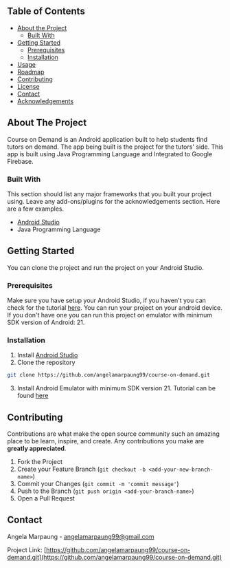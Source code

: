 <!-- TABLE OF CONTENTS -->
## Table of Contents

* [About the Project](#about-the-project)
  * [Built With](#built-with)
* [Getting Started](#getting-started)
  * [Prerequisites](#prerequisites)
  * [Installation](#installation)
* [Usage](#usage)
* [Roadmap](#roadmap)
* [Contributing](#contributing)
* [License](#license)
* [Contact](#contact)
* [Acknowledgements](#acknowledgements)



<!-- ABOUT THE PROJECT -->
## About The Project

Course on Demand is an Android application built to help students find tutors on demand. The app being built is the project for the tutors' side.
This app is built using Java Programming Language and Integrated to Google Firebase.



### Built With
This section should list any major frameworks that you built your project using. Leave any add-ons/plugins for the acknowledgements section. Here are a few examples.
* [Android Studio](https://developer.android.com/studio)
* Java Programming Language


<!-- GETTING STARTED -->
## Getting Started

You can clone the project and run the project on your Android Studio. 


### Prerequisites

Make sure you have setup your Android Studio, if you haven't you can check for the tutorial [here](https://www.infoworld.com/article/3095406/android-studio-for-beginners-part-1-installation-and-setup.html).
You can run your project on your android device. If you don't have one you can run this project on emulator with minimum SDK version of Android: 21.

### Installation

1. Install [Android Studio](https://developer.android.com/studio)
2. Clone the repository
```sh
git clone https://github.com/angelamarpaung99/course-on-demand.git
```
3. Install Android Emulator with minimum SDK version 21. Tutorial can be found [here](https://www.infoworld.com/article/3095406/android-studio-for-beginners-part-1-installation-and-setup.html)


<!-- CONTRIBUTING -->
## Contributing

Contributions are what make the open source community such an amazing place to be learn, inspire, and create. Any contributions you make are **greatly appreciated**.

1. Fork the Project
2. Create your Feature Branch (`git checkout -b <add-your-new-branch-name>`)
3. Commit your Changes (`git commit -m 'commit message'`)
4. Push to the Branch (`git push origin <add-your-branch-name>`)
5. Open a Pull Request


<!-- CONTACT -->
## Contact

Angela Marpaung - angelamarpaung99@gmail.com

Project Link: [https://github.com/angelamarpaung99/course-on-demand.git](https://github.com/angelamarpaung99/course-on-demand.git)
